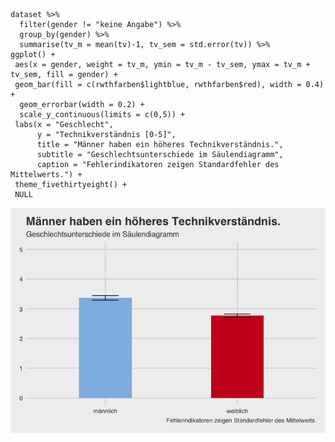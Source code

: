     dataset %>%
      filter(gender != "keine Angabe") %>%
      group_by(gender) %>%
      summarise(tv_m = mean(tv)-1, tv_sem = std.error(tv)) %>%
    ggplot() +
     aes(x = gender, weight = tv_m, ymin = tv_m - tv_sem, ymax = tv_m + tv_sem, fill = gender) +
     geom_bar(fill = c(rwthfarben$lightblue, rwthfarben$red), width = 0.4) +
      geom_errorbar(width = 0.2) +
      scale_y_continuous(limits = c(0,5)) +
     labs(x = "Geschlecht",
          y = "Technikverständnis [0-5]",
          title = "Männer haben ein höheres Technikverständnis.",
          subtitle = "Geschlechtsunterschiede im Säulendiagramm",
          caption = "Fehlerindikatoren zeigen Standardfehler des Mittelwerts.") +
     theme_fivethirtyeight() +
     NULL

![](Diagramm_HolleSchmitz_files/figure-markdown_strict/unnamed-chunk-1-1.png)
